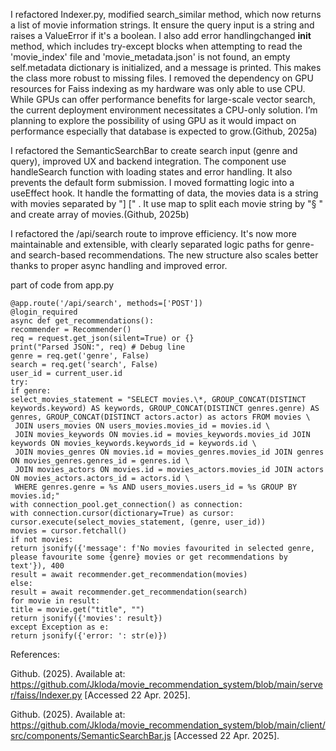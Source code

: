 I refactored Indexer.py, modified search_similar method, which now returns a list of movie information strings. It ensure the query input is a string and raises a ValueError if it's a boolean.
I also add error handlingchanged **init** method, which includes try-except blocks when attempting to read the 'movie_index' file and 'movie_metadata.json' is not found, an empty self.metadata dictionary is initialized, and a message is printed. This makes the class more robust to missing files.
I removed the dependency on GPU resources for Faiss indexing as my hardware was only able to use CPU. While GPUs can offer performance benefits for large-scale vector search, the current deployment environment necessitates a CPU-only solution. I’m planning to explore the possibility of using GPU as it would impact on performance especially that database is expected to grow.(Github, 2025a)

I refactored the SemanticSearchBar to create search input (genre and query), improved UX and backend integration. The component use handleSearch function with loading states and error handling. It also prevents the default form submission. I moved formatting logic into a useEffect hook. It handle the formatting of data, the movies data is a string with movies separated by "] [" . It use map to split each movie string by "§ " and create array of movies.(Github, 2025b)

I refactored the /api/search route to improve efficiency. It's now more maintainable and extensible, with clearly separated logic paths for genre- and search-based recommendations. The new structure also scales better thanks to proper async handling and improved error.

part of code from app.py

    @app.route('/api/search', methods=['POST'])
    @login_required
    async def get_recommendations():
    recommender = Recommender()
    req = request.get_json(silent=True) or {}
    print("Parsed JSON:", req) # Debug line
    genre = req.get('genre', False)
    search = req.get('search', False)
    user_id = current_user.id
    try:
    if genre:
    select_movies_statement = "SELECT movies.\*, GROUP_CONCAT(DISTINCT keywords.keyword) AS keywords, GROUP_CONCAT(DISTINCT genres.genre) AS genres, GROUP_CONCAT(DISTINCT actors.actor) as actors FROM movies \
     JOIN users_movies ON users_movies.movies_id = movies.id \
     JOIN movies_keywords ON movies.id = movies_keywords.movies_id JOIN keywords ON movies_keywords.keywords_id = keywords.id \
     JOIN movies_genres ON movies.id = movies_genres.movies_id JOIN genres ON movies_genres.genres_id = genres.id \
     JOIN movies_actors ON movies.id = movies_actors.movies_id JOIN actors ON movies_actors.actors_id = actors.id \
     WHERE genres.genre = %s AND users_movies.users_id = %s GROUP BY movies.id;"
    with connection_pool.get_connection() as connection:
    with connection.cursor(dictionary=True) as cursor:
    cursor.execute(select_movies_statement, (genre, user_id))
    movies = cursor.fetchall()
    if not movies:
    return jsonify({'message': f'No movies favourited in selected genre, please favourite some {genre} movies or get recommendations by text'}), 400
    result = await recommender.get_recommendation(movies)
    else:
    result = await recommender.get_recommendation(search)
    for movie in result:
    title = movie.get("title", "")
    return jsonify({'movies': result})
    except Exception as e:
    return jsonify({'error: ': str(e)})

References:

Github. (2025). Available at: https://github.com/Jkloda/movie_recommendation_system/blob/main/server/faiss/Indexer.py [Accessed 22 Apr. 2025].

Github. (2025). Available at: https://github.com/Jkloda/movie_recommendation_system/blob/main/client/src/components/SemanticSearchBar.js [Accessed 22 Apr. 2025].

‌
